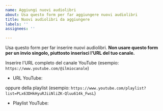 ```yaml
---
name: Aggiungi nuovi audiolibri
about: Usa questo form per far aggiungere nuovi audiolibri
title: Nuovi audiolibri da aggiungere
labels: ''
assignees: ''

---
```


Usa questo form per far inserire nuovi audiolibri. **Non usare questo form per un invio singolo, piuttosto inserisci l'URL del tuo canale.**

Inserire l'URL completo del canale YouTube (esempio: `https://www.youtube.com/@ilmiocanale`)
- URL YouTube: 

oppure della playlist (esempio: `https://www.youtube.com/playlist?list=PLx63DHkHyuRJiiNliZK-Qluu614k_FwsL`)
- Playlist YouTube:
